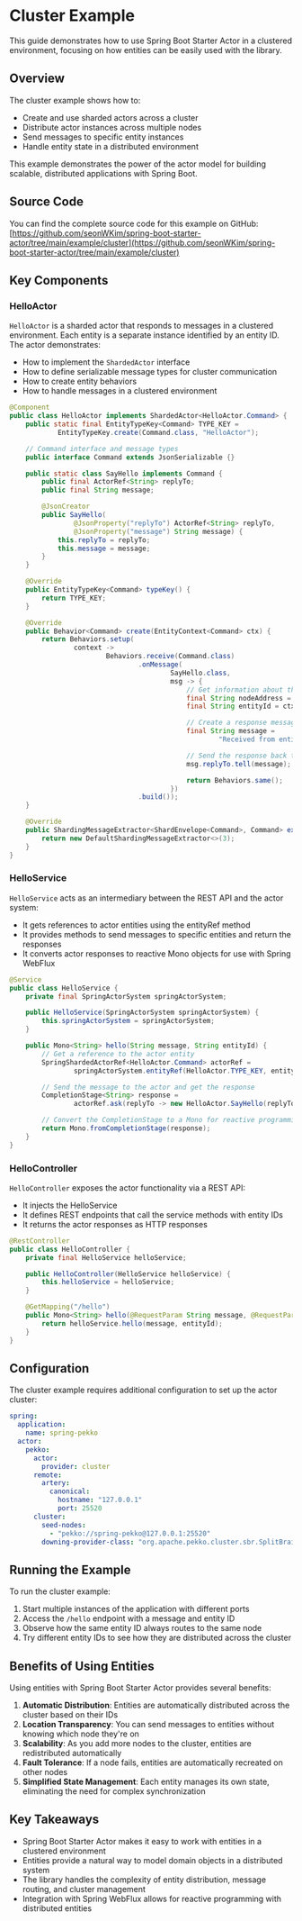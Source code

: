 # Cluster Example

This guide demonstrates how to use Spring Boot Starter Actor in a clustered environment, focusing on how entities can be easily used with the library.

## Overview

The cluster example shows how to:

- Create and use sharded actors across a cluster
- Distribute actor instances across multiple nodes
- Send messages to specific entity instances
- Handle entity state in a distributed environment

This example demonstrates the power of the actor model for building scalable, distributed applications with Spring Boot.

## Source Code

You can find the complete source code for this example on GitHub:
[https://github.com/seonWKim/spring-boot-starter-actor/tree/main/example/cluster](https://github.com/seonWKim/spring-boot-starter-actor/tree/main/example/cluster)

## Key Components

### HelloActor

`HelloActor` is a sharded actor that responds to messages in a clustered environment. Each entity is a separate instance identified by an entity ID. The actor demonstrates:

- How to implement the `ShardedActor` interface
- How to define serializable message types for cluster communication
- How to create entity behaviors
- How to handle messages in a clustered environment

```java
@Component
public class HelloActor implements ShardedActor<HelloActor.Command> {
    public static final EntityTypeKey<Command> TYPE_KEY =
            EntityTypeKey.create(Command.class, "HelloActor");

    // Command interface and message types
    public interface Command extends JsonSerializable {}

    public static class SayHello implements Command {
        public final ActorRef<String> replyTo;
        public final String message;

        @JsonCreator
        public SayHello(
                @JsonProperty("replyTo") ActorRef<String> replyTo,
                @JsonProperty("message") String message) {
            this.replyTo = replyTo;
            this.message = message;
        }
    }

    @Override
    public EntityTypeKey<Command> typeKey() {
        return TYPE_KEY;
    }

    @Override
    public Behavior<Command> create(EntityContext<Command> ctx) {
        return Behaviors.setup(
                context ->
                        Behaviors.receive(Command.class)
                                .onMessage(
                                        SayHello.class,
                                        msg -> {
                                            // Get information about the current node and entity
                                            final String nodeAddress = context.getSystem().address().toString();
                                            final String entityId = ctx.getEntityId();

                                            // Create a response message with node and entity information
                                            final String message =
                                                    "Received from entity [" + entityId + "] on node [" + nodeAddress + "]";

                                            // Send the response back to the caller
                                            msg.replyTo.tell(message);

                                            return Behaviors.same();
                                        })
                                .build());
    }

    @Override
    public ShardingMessageExtractor<ShardEnvelope<Command>, Command> extractor() {
        return new DefaultShardingMessageExtractor<>(3);
    }
}
```

### HelloService

`HelloService` acts as an intermediary between the REST API and the actor system:

- It gets references to actor entities using the entityRef method
- It provides methods to send messages to specific entities and return the responses
- It converts actor responses to reactive Mono objects for use with Spring WebFlux

```java
@Service
public class HelloService {
    private final SpringActorSystem springActorSystem;

    public HelloService(SpringActorSystem springActorSystem) {
        this.springActorSystem = springActorSystem;
    }

    public Mono<String> hello(String message, String entityId) {
        // Get a reference to the actor entity
        SpringShardedActorRef<HelloActor.Command> actorRef =
                springActorSystem.entityRef(HelloActor.TYPE_KEY, entityId);

        // Send the message to the actor and get the response
        CompletionStage<String> response =
                actorRef.ask(replyTo -> new HelloActor.SayHello(replyTo, message), Duration.ofSeconds(3));

        // Convert the CompletionStage to a Mono for reactive programming
        return Mono.fromCompletionStage(response);
    }
}
```

### HelloController

`HelloController` exposes the actor functionality via a REST API:

- It injects the HelloService
- It defines REST endpoints that call the service methods with entity IDs
- It returns the actor responses as HTTP responses

```java
@RestController
public class HelloController {
    private final HelloService helloService;

    public HelloController(HelloService helloService) {
        this.helloService = helloService;
    }

    @GetMapping("/hello")
    public Mono<String> hello(@RequestParam String message, @RequestParam String entityId) {
        return helloService.hello(message, entityId);
    }
}
```

## Configuration

The cluster example requires additional configuration to set up the actor cluster:

```yaml
spring:
  application:
    name: spring-pekko
  actor:
    pekko:
      actor:
        provider: cluster
      remote:
        artery:
          canonical:
            hostname: "127.0.0.1"
            port: 25520
      cluster:
        seed-nodes:
          - "pekko://spring-pekko@127.0.0.1:25520"
        downing-provider-class: "org.apache.pekko.cluster.sbr.SplitBrainResolverProvider"
```

## Running the Example

To run the cluster example:

1. Start multiple instances of the application with different ports
2. Access the `/hello` endpoint with a message and entity ID
3. Observe how the same entity ID always routes to the same node
4. Try different entity IDs to see how they are distributed across the cluster

## Benefits of Using Entities

Using entities with Spring Boot Starter Actor provides several benefits:

1. **Automatic Distribution**: Entities are automatically distributed across the cluster based on their IDs
2. **Location Transparency**: You can send messages to entities without knowing which node they're on
3. **Scalability**: As you add more nodes to the cluster, entities are redistributed automatically
4. **Fault Tolerance**: If a node fails, entities are automatically recreated on other nodes
5. **Simplified State Management**: Each entity manages its own state, eliminating the need for complex synchronization

## Key Takeaways

- Spring Boot Starter Actor makes it easy to work with entities in a clustered environment
- Entities provide a natural way to model domain objects in a distributed system
- The library handles the complexity of entity distribution, message routing, and cluster management
- Integration with Spring WebFlux allows for reactive programming with distributed entities
